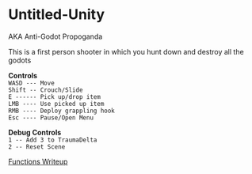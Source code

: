 # Untitled-Unity
AKA Anti-Godot Propoganda

This is a first person shooter in which you hunt down and destroy all the godots

**Controls**  
``WASD --- Move``  
``Shift -- Crouch/Slide``    
``E ------ Pick up/drop item``  
``LMB ---- Use picked up item``  
``RMB ---- Deploy grappling hook``  
``Esc ---- Pause/Open Menu``  
  
**Debug Controls**  
``1 -- Add 3 to TraumaDelta``  
``2 -- Reset Scene``  

[Functions Writeup](https://github.com/Nathan-Duong/untitled-unity/blob/master/FunctionsWriteup.md)
